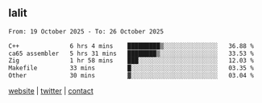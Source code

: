 ## lalit

<!--START_SECTION:waka-->

```txt
From: 19 October 2025 - To: 26 October 2025

C++              6 hrs 4 mins    █████████▒░░░░░░░░░░░░░░░   36.88 %
ca65 assembler   5 hrs 31 mins   ████████▒░░░░░░░░░░░░░░░░   33.53 %
Zig              1 hr 58 mins    ███░░░░░░░░░░░░░░░░░░░░░░   12.03 %
Makefile         33 mins         █░░░░░░░░░░░░░░░░░░░░░░░░   03.35 %
Other            30 mins         ▓░░░░░░░░░░░░░░░░░░░░░░░░   03.04 %
```

<!--END_SECTION:waka-->

[website](https://lalit.sh) | [twitter](https://x.com/@lalitcodes) | [contact](https://lalit.sh/contact)

